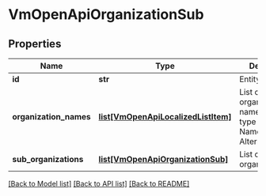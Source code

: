# VmOpenApiOrganizationSub

## Properties
Name | Type | Description | Notes
------------ | ------------- | ------------- | -------------
**id** | **str** | Entity identifier. | [optional] 
**organization_names** | [**list[VmOpenApiLocalizedListItem]**](VmOpenApiLocalizedListItem.md) | List of organization names. Possible type values are: Name, AlternativeName. | [optional] 
**sub_organizations** | [**list[VmOpenApiOrganizationSub]**](VmOpenApiOrganizationSub.md) | List of sub organizations | [optional] 

[[Back to Model list]](../README.md#documentation-for-models) [[Back to API list]](../README.md#documentation-for-api-endpoints) [[Back to README]](../README.md)

